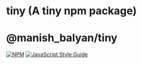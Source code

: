 # tiny (A tiny npm package)
# @manish_balyan/tiny
[![NPM](https://img.shields.io/npm/v/nb-form-element.svg)](https://www.npmjs.com/package/nb-form-element) [![JavaScript Style Guide](https://img.shields.io/badge/code_style-standard-brightgreen.svg)](https://standardjs.com)
